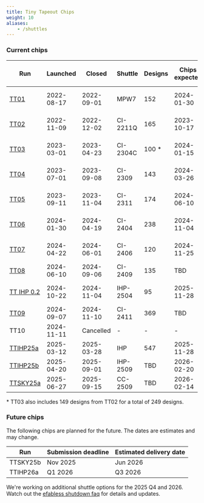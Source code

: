 ```yaml
---
title: Tiny Tapeout Chips
weight: 10
aliases:
    - /shuttles
---
```


### Current chips

| Run                                               | Launched   | Closed     | Shuttle  | Designs | Chips expected | Estimated delivery date |
| ------------------------------------------------- | ---------- | ---------- | -------- | ------- | -------------- | ----------------------- |
| [TT01](/chips/tt01)                                | 2022-08-17 | 2022-09-01 | MPW7     | 152     | 2024-01-30     | None - test shuttle     |
| [TT02](/chips/tt02)                                | 2022-11-09 | 2022-12-02 | CI-2211Q | 165     | 2023-10-17     | Shipped 2024-01-25      |
| [TT03](/chips/tt03)                                | 2023-03-01 | 2023-04-23 | CI-2304C | 100 \*  | 2024-01-15     | Shipped 2024-03-28      |
| [TT04](/chips/tt04)                                | 2023-07-01 | 2023-09-08 | CI-2309  | 143     | 2024-03-26     | Shipped 2024-05-24      |
| [TT05](/chips/tt05)                                | 2023-09-11 | 2023-11-04 | CI-2311  | 174     | 2024-06-10     | Shipped 2024-07-05      |
| [TT06](/chips/tt06)                                | 2024-01-30 | 2024-04-19 | CI-2404  | 238     | 2024-11-04     | Shipped 2024-12-07      |
| [TT07](/chips/tt07)                                | 2024-04-22 | 2024-06-01 | CI-2406  | 120     | 2024-11-25     | Shipped 2025-01-15      |
| [TT08](/chips/tt08)                                | 2024-06-10 | 2024-09-06 | CI-2409  | 135     | TBD            | TBD                     |
| [TT IHP 0.2](/chips/ttihp0p2)                      | 2024-10-22 | 2024-11-04 | IHP-2504 | 95      | 2025-11-28     | None - test shuttle     |
| [TT09](/chips/tt09)                                | 2024-09-07 | 2024-11-10 | CI-2411  | 369     | TBD            | TBD                     |
| TT10                                              | 2024-11-11 | Cancelled  | -        | -       | -              | -                       |
| [TTIHP25a](/chips/ttihp25a)                        | 2025-03-12 | 2025-03-28 | IHP      | 547     | 2025-11-28     | 2026-02-01              |
| [TTIHP25b](https://app.tinytapeout.com/shuttles/ttihp25b) | 2025-04-20 | 2025-09-01 | IHP-2509 | TBD     | 2026-02-20     | 2026-04-15              |
| [TTSKY25a](https://app.tinytapeout.com/shuttles/ttsky25a) | 2025-06-27 | 2025-09-15 | CC-2509  | TBD     | 2026-02-14     | 2026-04-15              |

\* TT03 also includes 149 designs from TT02 for a total of 249 designs.

### Future chips

The following chips are planned for the future. The dates are estimates and may change.

| Run      | Submission deadline | Estimated delivery date |
| -------- | ------------------- | ----------------------- |
| TTSKY25b | Nov 2025            | Jun 2026                |
| TTIHP26a | Q1 2026             | Q3 2026                 |

We're working on additional shuttle options for the 2025 Q4 and 2026. Watch out the [efabless shutdown faq](https://tinytapeout.com/efabless-faq) for details and updates.
